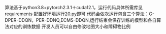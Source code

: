 算法基于python3.8+pytorch2.3.1＋cuda12.1，运行代码具体所需库见requirements
配置好环境运行20.py即可
代码会依次运行包含三个算法：G-DPER-DDQN，PER-DDNQ,ECMS-DDQN,运行结束会保存训练的模型和各自算法对应的训练数据
开发人员可以自由修改地图大小和障碍物比例
